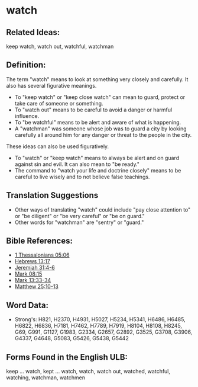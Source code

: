 # watch

## Related Ideas:

keep watch, watch out, watchful, watchman

## Definition:

The term "watch" means to look at something very closely and carefully. It also has several figurative meanings. 

* To "keep watch" or "keep close watch" can mean to guard, protect or take care of someone or something.
* To "watch out" means to be careful to avoid a danger or harmful influence.
* To "be watchful" means to be alert and aware of what is happening.
* A "watchman" was someone whose job was to guard a city by looking carefully all around him for any danger or threat to the people in the city.

These ideas can also be  used figuratively.

* To "watch" or "keep watch" means to always be alert and on guard against sin and evil. It can also mean to "be ready."
* The command to "watch your life and doctrine closely" means to be careful to live wisely and to not believe false teachings.

## Translation Suggestions

* Other ways of translating "watch" could include "pay close attention to" or "be diligent" or "be very careful" or "be on guard."
* Other words for "watchman" are "sentry" or "guard."


## Bible References:

* [1 Thessalonians 05:06](rc://en/tn/help/1th/05/06)
* [Hebrews 13:17](rc://en/tn/help/heb/13/17)
* [Jeremiah 31:4-6](rc://en/tn/help/jer/31/04)
* [Mark 08:15](rc://en/tn/help/mrk/08/15)
* [Mark 13:33-34](rc://en/tn/help/mrk/13/33)
* [Matthew 25:10-13](rc://en/tn/help/mat/25/10)

## Word Data:

* Strong's: H821, H2370, H4931, H5027, H5234, H5341, H6486, H6485, H6822, H6836, H7181, H7462, H7789, H7919, H8104, H8108, H8245, G69, G991, G1127, G1983, G2334, G2657, G2892, G3525, G3708, G3906, G4337, G4648, G5083, G5426, G5438, G5442

## Forms Found in the English ULB:

keep ... watch, kept ... watch, watch, watch out, watched, watchful, watching, watchman, watchmen


